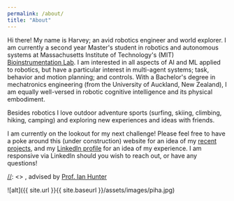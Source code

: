 ```yaml
---
permalink: /about/
title: "About"
---
```


Hi there! My name is Harvey; an avid robotics engineer and world explorer. I am currently a second year Master's student in robotics and autonomous systems at Massachusetts Institute of Technology's (MIT) [Bioinstrumentation Lab](https://bioinstrumentation.mit.edu/index.html). I am interested in all aspects of AI and ML applied to robotics, but have a particular interest in multi-agent systems; task, behavior and motion planning; and controls. With a Bachelor's degree in mechatronics engineering (from the University of Auckland, New Zealand), I am equally well-versed in robotic cognitive intelligence and its physical embodiment.

Besides robotics I love outdoor adventure sports (surfing, skiing, climbing, hiking, camping) and exploring new experiences and ideas with friends. 

I am currently on the lookout for my next challenge! Please feel free to have a poke around this (under construction) website for an idea of my [recent projects](https://harveymerton.github.io/harveym/portfolio/), and my [LinkedIn profile](https://www.linkedin.com/in/harveymerton/) for an idea of my experience. I am responsive via LinkedIn should you wish to reach out, or have any questions!


[//]: <> (For now, please enjoy some pictures of my adventures!) 


[//]: <> , advised by [Prof. Ian Hunter](https://meche.mit.edu/people/faculty/IHUNTER@MIT.EDU) 


![alt]({{ site.url }}{{ site.baseurl }}/assets/images/piha.jpg)



